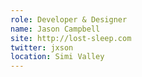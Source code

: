 ```yaml
---
role: Developer & Designer
name: Jason Campbell
site: http://lost-sleep.com
twitter: jxson
location: Simi Valley
---
```

